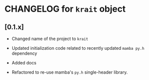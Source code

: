 # CHANGELOG for `krait` object

## [0.1.x]

- Changed name of the project to `krait`

- Updated initialization code related to recently updated `mamba py.h` dependency

- Added docs

- Refactored to re-use mamba's `py.h` single-header library.
